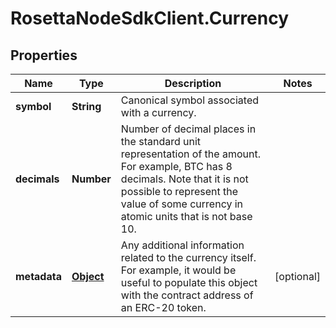 # RosettaNodeSdkClient.Currency

## Properties

Name | Type | Description | Notes
------------ | ------------- | ------------- | -------------
**symbol** | **String** | Canonical symbol associated with a currency. | 
**decimals** | **Number** | Number of decimal places in the standard unit representation of the amount. For example, BTC has 8 decimals. Note that it is not possible to represent the value of some currency in atomic units that is not base 10. | 
**metadata** | [**Object**](.md) | Any additional information related to the currency itself. For example, it would be useful to populate this object with the contract address of an ERC-20 token. | [optional] 


